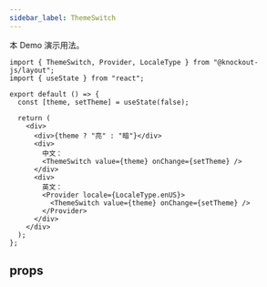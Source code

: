 ```yaml
---
sidebar_label: ThemeSwitch
---
```


本 Demo 演示用法。

```tsx preview
import { ThemeSwitch, Provider, LocaleType } from "@knockout-js/layout";
import { useState } from "react";

export default () => {
  const [theme, setTheme] = useState(false);

  return (
    <div>
      <div>{theme ? "亮" : "暗"}</div>
      <div>
        中文：
        <ThemeSwitch value={theme} onChange={setTheme} />
      </div>
      <div>
        英文：
        <Provider locale={LocaleType.enUS}>
          <ThemeSwitch value={theme} onChange={setTheme} />
        </Provider>
      </div>
    </div>
  );
};
```

## props

<ReactDocgenProps path="../src/components/theme-switch/index.tsx"></ReactDocgenProps>
